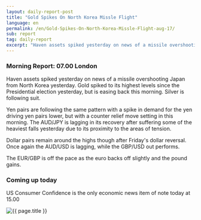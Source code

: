 ```yaml
---
layout: daily-report-post
title: "Gold Spikes On North Korea Missle Flight"
language: en
permalink: /en/Gold-Spikes-On-North-Korea-Missle-Flight-aug-17/
sub: report
tag: daily-report
excerpt: "Haven assets spiked yesterday on news of a missile overshooting Japan from North Korea yesterday ..."
---
```

### Morning Report: 07.00 London

Haven assets spiked yesterday on news of a missile overshooting Japan from North Korea yesterday. Gold spiked to its highest levels since the Presidential election yesterday, but is easing back this morning. Silver is following suit. 

Yen pairs are following the same pattern with a spike in demand for the yen driving yen pairs lower, but with a counter relief move setting in this morning. The AUD/JPY is lagging in its recovery after suffering some of the heaviest falls yesterday due to its proximity to the areas of tension. 

Dollar pairs remain around the highs though after Friday's dollar reversal. Once again the AUD/USD is lagging, while the GBP/USD out performs. 

The EUR/GBP is off the pace as the euro backs off slightly and the pound gains.

### Coming up today

US Consumer Confidence is the only economic news item of note today at 15.00

<p><img src="{{ "/assets/images/daily-report/2017-08-29_06-52-09.jpg" | relative_url }}" alt="{{ page.title }}" title="{{ page.title }}"></p>
